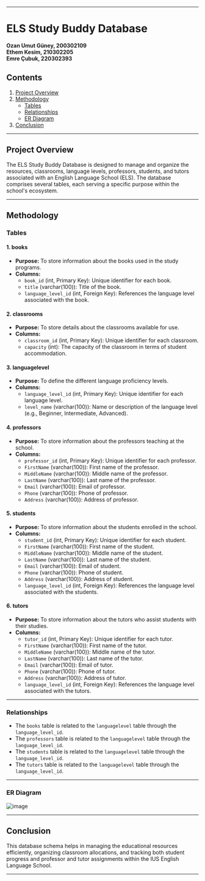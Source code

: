 
---

# ELS Study Buddy Database

**Ozan Umut Güney, 200302109**  
**Ethem Kesim, 210302205**  
**Emre Çubuk, 220302393**

## Contents
1. [Project Overview](#project-overview)
2. [Methodology](#methodology)
   - [Tables](#tables)
   - [Relationships](#relationships)
   - [ER Diagram](#er-diagram)
3. [Conclusion](#conclusion)

---

## Project Overview

The ELS Study Buddy Database is designed to manage and organize the resources, classrooms, language levels, professors, students, and tutors associated with an English Language School (ELS). The database comprises several tables, each serving a specific purpose within the school's ecosystem.

---

## Methodology

### Tables

#### 1. books
- **Purpose:** To store information about the books used in the study programs.
- **Columns:**
  - `book_id` (int, Primary Key): Unique identifier for each book.
  - `title` (varchar(100)): Title of the book.
  - `language_level_id` (int, Foreign Key): References the language level associated with the book.

#### 2. classrooms
- **Purpose:** To store details about the classrooms available for use.
- **Columns:**
  - `classroom_id` (int, Primary Key): Unique identifier for each classroom.
  - `capacity` (int): The capacity of the classroom in terms of student accommodation.

#### 3. languagelevel
- **Purpose:** To define the different language proficiency levels.
- **Columns:**
  - `language_level_id` (int, Primary Key): Unique identifier for each language level.
  - `level_name` (varchar(100)): Name or description of the language level (e.g., Beginner, Intermediate, Advanced).

#### 4. professors
- **Purpose:** To store information about the professors teaching at the school.
- **Columns:**
  - `professor_id` (int, Primary Key): Unique identifier for each professor.
  - `FirstName` (varchar(100)): First name of the professor.
  - `MiddleName` (varchar(100)): Middle name of the professor.
  - `LastName` (varchar(100)): Last name of the professor.
  - `Email` (varchar(100)): Email of professor.
  - `Phone` (varchar(100)): Phone of professor.
  - `Address` (varchar(100)): Address of professor.

#### 5. students
- **Purpose:** To store information about the students enrolled in the school.
- **Columns:**
  - `student_id` (int, Primary Key): Unique identifier for each student.
  - `FirstName` (varchar(100)): First name of the student.
  - `MiddleName` (varchar(100)): Middle name of the student.
  - `LastName` (varchar(100)): Last name of the student.
  - `Email` (varchar(100)): Email of student.
  - `Phone` (varchar(100)): Phone of student.
  - `Address` (varchar(100)): Address of student.
  - `language_level_id` (int, Foreign Key): References the language level associated with the students.

#### 6. tutors
- **Purpose:** To store information about the tutors who assist students with their studies.
- **Columns:**
  - `tutor_id` (int, Primary Key): Unique identifier for each tutor.
  - `FirstName` (varchar(100)): First name of the tutor.
  - `MiddleName` (varchar(100)): Middle name of the tutor.
  - `LastName` (varchar(100)): Last name of the tutor.
  - `Email` (varchar(100)): Email of tutor.
  - `Phone` (varchar(100)): Phone of tutor.
  - `Address` (varchar(100)): Address of tutor.
  - `language_level_id` (int, Foreign Key): References the language level associated with the tutors.

---

### Relationships
- The `books` table is related to the `languagelevel` table through the `language_level_id`.
- The `professors` table is related to the `languagelevel` table through the `language_level_id`.
- The `students` table is related to the `languagelevel` table through the `language_level_id`.
- The `tutors` table is related to the `languagelevel` table through the `language_level_id`.

---

### ER Diagram

![image](https://github.com/user-attachments/assets/07311bbe-830a-4854-b2d6-9264e3ee4282)

---

## Conclusion

This database schema helps in managing the educational resources efficiently, organizing classroom allocations, and tracking both student progress and professor and tutor assignments within the IUS English Language School.

---

